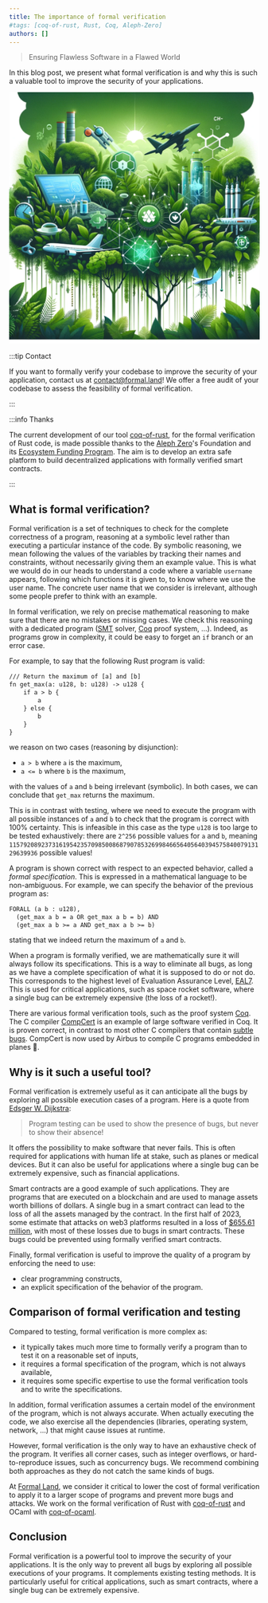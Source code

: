 ```yaml
---
title: The importance of formal verification
#tags: [coq-of-rust, Rust, Coq, Aleph-Zero]
authors: []
---
```


> Ensuring Flawless Software in a Flawed World

In this blog post, we present what formal verification is and why this is such a valuable tool to improve the security of your applications.

<!-- truncate -->

![Formal verification](2024-01-29/formal_verification.png)

:::tip Contact

If you want to formally verify your codebase to improve the security of your application, contact us at&nbsp;[&#099;&#111;&#110;&#116;&#097;&#099;&#116;&#064;formal&#046;&#108;&#097;&#110;&#100;](mailto:contact@formal.land)! We offer a free audit of your codebase to assess the feasibility of formal verification.

:::

:::info Thanks

The current development of our tool [coq-of-rust](https://github.com/formal-land/coq-of-rust), for the formal verification of Rust code, is made possible thanks to the [Aleph Zero](https://alephzero.org/)'s Foundation and its [Ecosystem Funding Program](https://alephzero.org/ecosystem-funding-program). The aim is to develop an extra safe platform to build decentralized applications with formally verified smart contracts.

:::

## What is formal verification?

Formal verification is a set of techniques to check for the complete correctness of a program, reasoning at a symbolic level rather than executing a particular instance of the code. By symbolic reasoning, we mean following the values of the variables by tracking their names and constraints, without necessarily giving them an example value. This is what we would do in our heads to understand a code where a variable&nbsp;`username` appears, following which functions it is given to, to know where we use the user name. The concrete user name that we consider is irrelevant, although some people prefer to think with an example.

In formal verification, we rely on precise mathematical reasoning to make sure that there are no mistakes or missing cases. We check this reasoning with a dedicated program ([SMT](https://en.wikipedia.org/wiki/Satisfiability_modulo_theories) solver, [Coq](https://coq.inria.fr/) proof system, ...). Indeed, as programs grow in complexity, it could be easy to forget an&nbsp;`if` branch or an error case.

For example, to say that the following Rust program is valid:

```coq
/// Return the maximum of [a] and [b]
fn get_max(a: u128, b: u128) -> u128 {
    if a > b {
        a
    } else {
        b
    }
}
```

we reason on two cases (reasoning by disjunction):

- `a > b` where&nbsp;`a` is the maximum,
- `a <= b` where&nbsp;`b` is the maximum,

with the values of&nbsp;`a` and&nbsp;`b` being irrelevant (symbolic). In both cases, we can conclude that&nbsp;`get_max` returns the maximum.

This is in contrast with testing, where we need to execute the program with all possible instances of&nbsp;`a` and&nbsp;`b` to check that the program is correct with 100% certainty. This is infeasible in this case as the type&nbsp;`u128` is too large to be tested exhaustively: there are&nbsp;`2^256` possible values for&nbsp;`a` and&nbsp;`b`, meaning `115792089237316195423570985008687907853269984665640564039457584007913129639936` possible values!

A program is shown correct with respect to an expected behavior, called a _formal specification_. This is expressed in a mathematical language to be non-ambiguous. For example, we can specify the behavior of the previous program as:

```
FORALL (a b : u128),
  (get_max a b = a OR get_max a b = b) AND
  (get_max a b >= a AND get_max a b >= b)
```

stating that we indeed return the maximum of&nbsp;`a` and&nbsp;`b`.

When a program is formally verified, we are mathematically sure it will always follow its specifications. This is a way to eliminate all bugs, as long as we have a complete specification of what it is supposed to do or not do. This corresponds to the highest level of Evaluation Assurance Level, [EAL7](https://en.wikipedia.org/wiki/Evaluation_Assurance_Level#EAL7:_Formally_Verified_Design_and_Tested). This is used for critical applications, such as space rocket software, where a single bug can be extremely expensive (the loss of a rocket!).

There are various formal verification tools, such as the proof system [Coq](https://coq.inria.fr/). The C compiler [CompCert](https://en.wikipedia.org/wiki/CompCert) is an example of large software verified in Coq. It is proven correct, in contrast to most other C compilers that contain [subtle bugs](https://users.cs.utah.edu/~regehr/papers/pldi11-preprint.pdf). CompCert is now used by Airbus to compile C programs embedded in planes&nbsp;🛫.

## Why is it such a useful tool?

Formal verification is extremely useful as it can anticipate all the bugs by exploring all possible execution cases of a program. Here is a quote from [Edsger W. Dijkstra](https://en.wikipedia.org/wiki/Formal_verification):

> Program testing can be used to show the presence of bugs, but never to show their absence!

It offers the possibility to make software that never fails. This is often required for applications with human life at stake, such as planes or medical devices. But it can also be useful for applications where a single bug can be extremely expensive, such as financial applications.

Smart contracts are a good example of such applications. They are programs that are executed on a blockchain and are used to manage assets worth billions of dollars. A single bug in a smart contract can lead to the loss of all the assets managed by the contract. In the first half of 2023, some estimate that attacks on web3 platforms resulted in a loss of [$655.61 million](https://www.linkedin.com/pulse/h1-2023-global-web3-security-report-aml-analysis-crypto-regulatory/), with most of these losses due to bugs in smart contracts. These bugs could be prevented using formally verified smart contracts.

Finally, formal verification is useful to improve the quality of a program by enforcing the need to use:

- clear programming constructs,
- an explicit specification of the behavior of the program.

## Comparison of formal verification and testing

Compared to testing, formal verification is more complex as:

- it typically takes much more time to formally verify a program than to test it on a reasonable set of inputs,
- it requires a formal specification of the program, which is not always available,
- it requires some specific expertise to use the formal verification tools and to write the specifications.

In addition, formal verification assumes a certain model of the environment of the program, which is not always accurate. When actually executing the code, we also exercise all the dependencies (libraries, operating system, network, ...) that might cause issues at runtime.

However, formal verification is the only way to have an exhaustive check of the program. It verifies all corner cases, such as integer overflows, or hard-to-reproduce issues, such as concurrency bugs. We recommend combining both approaches as they do not catch the same kinds of bugs.

At [Formal Land](https://formal.land/), we consider it critical to lower the cost of formal verification to apply it to a larger scope of programs and prevent more bugs and attacks. We work on the formal verification of Rust with [coq-of-rust](https://github.com/formal-land/coq-of-rust) and OCaml with [coq-of-ocaml](https://github.com/formal-land/coq-of-ocaml).

## Conclusion

Formal verification is a powerful tool to improve the security of your applications. It is the only way to prevent all bugs by exploring all possible executions of your programs. It complements existing testing methods. It is particularly useful for critical applications, such as smart contracts, where a single bug can be extremely expensive.
